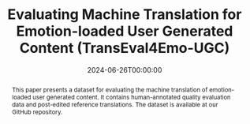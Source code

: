 ---
title: "Evaluating Machine Translation for Emotion-loaded User Generated Content (TransEval4Emo-UGC)"
date: 2024-06-26T00:00:00
authors: ["Shenbin Qian", "Constantin Orasan", "Félix Do Carmo", "Diptesh Kanojia"]
publication_types: ["1"]
abstract: "This paper presents a dataset for evaluating the machine translation of emotion-loaded user generated content. It contains human-annotated quality evaluation data and post-edited reference translations. The dataset is available at our GitHub repository."
featured: false
publication: "*Proceedings of the 25th Annual Conference of the European Association for Machine Translation (Volume 2)*"
url_pdf: "https://aclanthology.org/2024.eamt-2.22.pdf"
url_code: "https://github.com/surrey-nlp/HADQAET"
url_dataset: "https://github.com/surrey-nlp/HADQAET/tree/main/data"
tags: ["machine translation", "emotion", "user generated content", "evaluation"]
---
